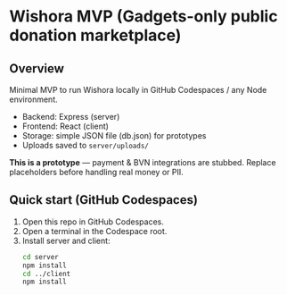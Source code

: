 # Wishora MVP (Gadgets-only public donation marketplace)

## Overview
Minimal MVP to run Wishora locally in GitHub Codespaces / any Node environment.
- Backend: Express (server)
- Frontend: React (client)
- Storage: simple JSON file (db.json) for prototypes
- Uploads saved to `server/uploads/`

**This is a prototype** — payment & BVN integrations are stubbed. Replace placeholders before handling real money or PII.

## Quick start (GitHub Codespaces)
1. Open this repo in GitHub Codespaces.
2. Open a terminal in the Codespace root.
3. Install server and client:
   ```bash
   cd server
   npm install
   cd ../client
   npm install
